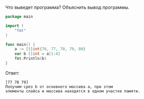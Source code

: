 Что выведет программа? Объяснить вывод программы.

```go
package main

import (
    "fmt"
)

func main() {
    a := [5]int{76, 77, 78, 79, 80}
    var b []int = a[1:4]
    fmt.Println(b)
}
```

Ответ: 
```
[77 78 79]
Получим срез b от основного массива а, при этом 
элементы слайса и массива находятся в одном участке памяти.
```
